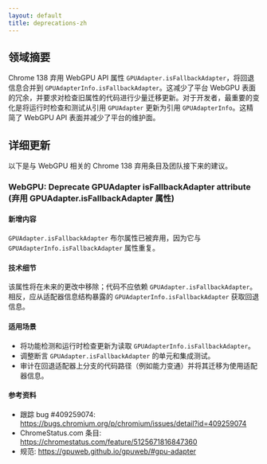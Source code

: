 ```yaml
---
layout: default
title: deprecations-zh
---
```


## 领域摘要

Chrome 138 弃用 WebGPU API 属性 `GPUAdapter.isFallbackAdapter`，将回退信息合并到 `GPUAdapterInfo.isFallbackAdapter`。这减少了平台 WebGPU 表面的冗余，并要求对检查旧属性的代码进行少量迁移更新。对于开发者，最重要的变化是将运行时检查和测试从引用 `GPUAdapter` 更新为引用 `GPUAdapterInfo`。这精简了 WebGPU API 表面并减少了平台的维护面。

## 详细更新

以下是与 WebGPU 相关的 Chrome 138 弃用条目及团队接下来的建议。

### WebGPU: Deprecate GPUAdapter isFallbackAdapter attribute (弃用 GPUAdapter.isFallbackAdapter 属性)

#### 新增内容
`GPUAdapter.isFallbackAdapter` 布尔属性已被弃用，因为它与 `GPUAdapterInfo.isFallbackAdapter` 属性重复。

#### 技术细节
该属性将在未来的更改中移除；代码不应依赖 `GPUAdapter.isFallbackAdapter`。相反，应从适配器信息结构暴露的 `GPUAdapterInfo.isFallbackAdapter` 获取回退信息。

#### 适用场景
- 将功能检测和运行时检查更新为读取 `GPUAdapterInfo.isFallbackAdapter`。
- 调整断言 `GPUAdapter.isFallbackAdapter` 的单元和集成测试。
- 审计在回退适配器上分支的代码路径（例如能力变通）并将其迁移为使用适配器信息。

#### 参考资料
- 跟踪 bug #409259074: https://bugs.chromium.org/p/chromium/issues/detail?id=409259074
- ChromeStatus.com 条目: https://chromestatus.com/feature/5125671816847360
- 规范: https://gpuweb.github.io/gpuweb/#gpu-adapter
